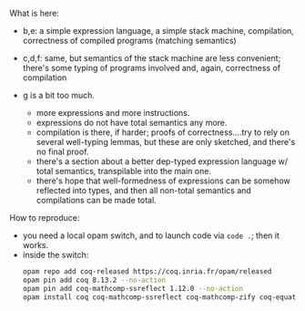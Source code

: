 What is here:
- b,e: a simple expression language, a simple stack machine, compilation, correctness of compiled programs (matching semantics)
- c,d,f: same, but semantics of the stack machine are less convenient; there's some typing of programs involved and, again, correctness of compilation

- g is a bit too much.
    - more expressions and more instructions.
    - expressions do not have total semantics any more.
    - compilation is there, if harder; proofs of correctness....try to rely on several well-typing lemmas, but these are only sketched, and there's no final proof.
    - there's a section about a better dep-typed expression language w/ total semantics, transpilable into the main one.
    - there's hope that well-formedness of expressions can be somehow reflected into types, and then all non-total semantics and compilations can be made total.

How to reproduce:
- you need a local opam switch, and to launch code via `code .`; then it works.
- inside the switch:
    ```bash
    opam repo add coq-released https://coq.inria.fr/opam/released
    opam pin add coq 8.13.2 --no-action
    opam pin add coq-mathcomp-ssreflect 1.12.0 --no-action
    opam install coq coq-mathcomp-ssreflect coq-mathcomp-zify coq-equations coq-quickchick coq-deriving
    ```